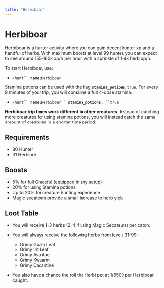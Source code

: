 ```yaml
---
title: "Herbiboar"
---
```


# Herbiboar

Herbiboar is a hunter activity where you can gain decent hunter xp and a handful of herbs. With maximum boosts at level 99 hunter, you can expect to see around 155-160k xp/h per hour, with a sprinkle of 1-4k herb xp/h.

To start Herbiboar, use:

- `/hunt`` `**`name:`**`Herbiboar`

Stamina potions can be used with the flag **`stamina_potions:`**`true`. For every 9 minutes of your trip, you will consume a full 4-dose stamina.

- `/hunt`` `**`name:`**`Herbiboar`` `**`stamina_potions:`**` ``true`

**Herbiboar trip times work different to other creatures.** Instead of catching more creatures for using stamina potions, you will instead catch the same amount of creatures in a shorter time period.

## Requirements

- 80 Hunter
- 31 Herblore

## Boosts

- 5% for full Graceful (equipped in any setup)
- 20% for using Stamina potions
- Up to 20% for creature hunting experience
- Magic secateurs provide a small increase to herb yield

## Loot Table

- You will receive 1-3 herbs (2-4 if using Magic Secateurs) per catch.

- You will always receive the following herbs from levels 31-99:
  - Grimy Guam Leaf
  - Grimy Irit Leaf
  - Grimy Avantoe
  - Grimy Kwuarm
  - Grimy Cadantine
- You also have a chance the roll the Herbi pet at 1/6500 per Herbiboar caught.
